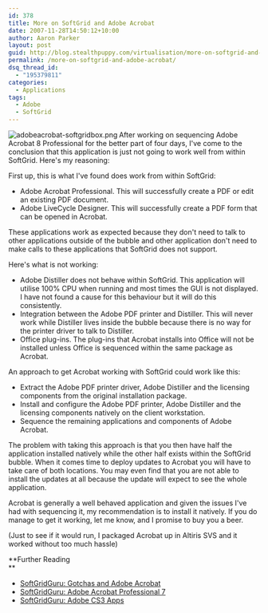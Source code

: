 ```yaml
---
id: 378
title: More on SoftGrid and Adobe Acrobat
date: 2007-11-28T14:50:12+10:00
author: Aaron Parker
layout: post
guid: http://blog.stealthpuppy.com/virtualisation/more-on-softgrid-and-adobe-acrobat
permalink: /more-on-softgrid-and-adobe-acrobat/
dsq_thread_id:
  - "195379811"
categories:
  - Applications
tags:
  - Adobe
  - SoftGrid
---
```

<img src="{{site.baseurl}}.com/media/2008/02/adobeacrobat-softgridbox.png" alt="adobeacrobat-softgridbox.png" align="left" />After working on sequencing Adobe Acrobat 8 Professional for the better part of four days, I've come to the conclusion that this application is just not going to work well from within SoftGrid. Here's my reasoning:

First up, this is what I've found does work from within SoftGrid:

  * Adobe Acrobat Professional. This will successfully create a PDF or edit an existing PDF document.
  * Adobe LiveCycle Designer. This will successfully create a PDF form that can be opened in Acrobat.

These applications work as expected because they don't need to talk to other applications outside of the bubble and other application don't need to make calls to these applications that SoftGrid does not support.

Here's what is not working:

  * Adobe Distiller does not behave within SoftGrid. This application will utilise 100% CPU when running and most times the GUI is not displayed. I have not found a cause for this behaviour but it will do this consistently.
  * Integration between the Adobe PDF printer and Distiller. This will never work while Distiller lives inside the bubble because there is no way for the printer driver to talk to Distiller.
  * Office plug-ins. The plug-ins that Acrobat installs into Office will not be installed unless Office is sequenced within the same package as Acrobat.

An approach to get Acrobat working with SoftGrid could work like this:

  * Extract the Adobe PDF printer driver, Adobe Distiller and the licensing components from the original installation package.
  * Install and configure the Adobe PDF printer, Adobe Distiller and the licensing components natively on the client workstation.
  * Sequence the remaining applications and components of Adobe Acrobat.

The problem with taking this approach is that you then have half the application installed natively while the other half exists within the SoftGrid bubble. When it comes time to deploy updates to Acrobat you will have to take care of both locations. You may even find that you are not able to install the updates at all because the update will expect to see the whole application.

Acrobat is generally a well behaved application and given the issues I've had with sequencing it, my recommendation is to install it natively. If you do manage to get it working, let me know, and I promise to buy you a beer.

(Just to see if it would run, I packaged Acrobat up in Altiris SVS and it worked without too much hassle)

**Further Reading  
** 

  * [SoftGridGuru: Gotchas and Adobe Acrobat](http://www.softgridguru.com/viewtopic.php?t=2606&start=0&postdays=0&postorder=asc&highlight=)
  * [SoftGridGuru: Adobe Acrobat Professional 7](http://www.softgridguru.com/viewtopic.php?t=1990&start=0&postdays=0&postorder=asc&highlight=)
  * [SoftGridGuru: Adobe CS3 Apps](http://www.softgridguru.com/viewtopic.php?t=2211&start=0&postdays=0&postorder=asc&highlight=)